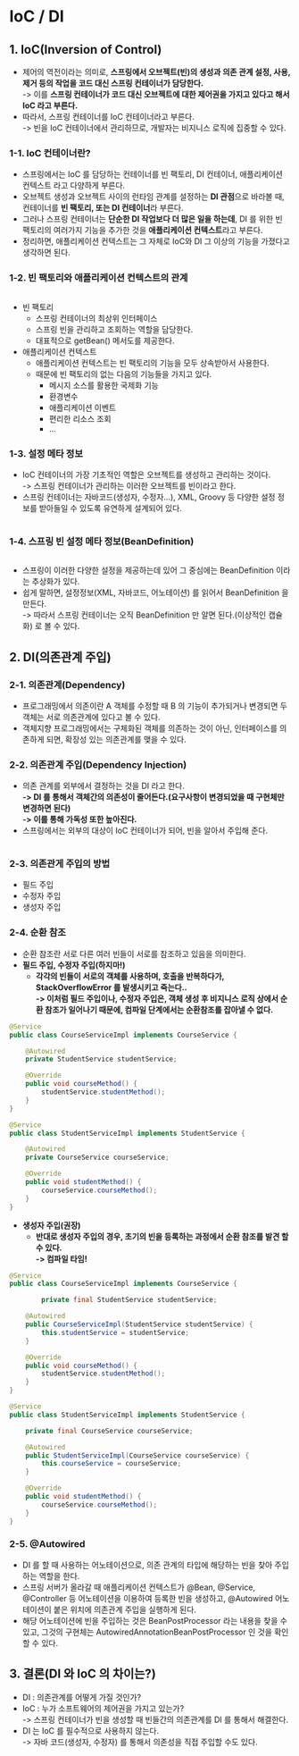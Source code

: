 # IoC / DI

## 1. IoC(Inversion of Control)

* 제어의 역전이라는 의미로, **스프링에서 오브젝트(빈)의 생성과 의존 관계 설정, 사용, 제거 등의 작업을 코드 대신 스프링 컨테이너가 담당한다.** \
  \-> 이를 **스프링 컨테이너가 코드 대신 오브젝트에 대한 제어권을 가지고 있다고 해서 IoC 라고 부른다.**&#x20;
* 따라서, 스프링 컨테이너를 IoC 컨테이너라고 부른다. \
  \-> 빈을 IoC 컨테이너에서 관리하므로, 개발자는 비지니스 로직에 집중할 수 있다.&#x20;

### 1-1. IoC 컨테이너란?

* 스프링에서는 IoC 를 담당하는 컨테이너를 빈 팩토리, DI 컨테이너, 애플리케이션 컨텍스트 라고 다양하게 부른다.&#x20;
* 오브젝트 생성과 오브젝트 사이의 런타임 관계를 설정하는 **DI 관점**으로 바라볼 때, 컨테이너를 **빈 팩토리, 또는 DI 컨테이너**라 부른다.&#x20;
* 그러나 스프링 컨테이너는 **단순한 DI 작업보다 더 많은 일을 하는데**, DI 를 위한 빈 팩토리의 여러가지 기능을 추가한 것을 **애플리케이션 컨텍스트**라고 부른다.&#x20;
* 정리하면, 애플리케이션 컨텍스트는 그 자체로 IoC와 DI 그 이상의 기능을 가졌다고 생각하면 된다.&#x20;

### 1-2. 빈 팩토리와 애플리케이션 컨텍스트의 관계

<figure><img src="../../.gitbook/assets/image (2).png" alt=""><figcaption></figcaption></figure>

* 빈 팩토리
  * 스프링 컨테이너의 최상위 인터페이스
  * 스프링 빈을 관리하고 조회하는 역할을 담당한다.&#x20;
  * 대표적으로 getBean() 메서도를 제공한다.
* 애플리케이션 컨텍스트
  * 애플리케이션 컨텍스트는 빈 팩토리의 기능을 모두 상속받아서 사용한다.
  * 때문에 빈 팩토리의 없는 다음의 기능들을 가지고 있다.
    * 메시지 소스를 활용한 국제화 기능
    * 환경변수
    * 애플리케이션 이벤트
    * 편리한 리소스 조회&#x20;
    * ...

### 1-3. 설정 메타 정보

* IoC 컨테이너의 가장 기초적인 역할은 오브젝트를 생성하고 관리하는 것이다. \
  \-> 스프링 컨테이너가 관리하는 이러한 오브젝트를 빈이라고 한다.&#x20;
* 스프링 컨테이너는 자바코드(생성자, 수정자...), XML, Groovy 등 다양한 설정 정보를 받아들일 수 있도록 유연하게 설계되어 있다.&#x20;

<figure><img src="../../.gitbook/assets/image (1) (1) (2) (1).png" alt=""><figcaption></figcaption></figure>

### 1-4. 스프링 빈 설정 메타 정보(BeanDefinition)

<figure><img src="../../.gitbook/assets/image (9).png" alt=""><figcaption></figcaption></figure>

* 스프링이 이러한 다양한 설정을 제공하는데 있어 그 중심에는 BeanDefinition 이라는 추상화가 있다.&#x20;
* 쉽게 말하면, 설정정보(XML, 자바코드, 어노테이션) 를 읽어서 BeanDefinition 을 만든다. \
  \-> 따라서 스프링 컨테이너는 오직 BeanDefinition 만 알면 된다.(이상적인 캡슐화) 로 볼 수 있다.

## 2. DI(의존관계 주입)

### 2-1. 의존관계(Dependency)

* 프로그래밍에서 의존이란 A 객체를 수정할 때 B 의 기능이 추가되거나 변경되면 두 객체는 서로 의존관계에 있다고 볼 수 있다.&#x20;
* 객체지향 프로그래밍에서는 구체화된 객체를 의존하는 것이 아닌, 인터페이스를 의존하게 되면, 확장성 있는 의존관계를 맺을 수 있다.&#x20;

### 2-2. 의존관계 주입(Dependency Injection)

* 의존 관계를 외부에서 결정하는 것을 DI 라고 한다. \
  **-> DI 를 통해서 객체간의 의존성이 줄어든다.(요구사항이 변경되었을 때 구현체만 변경하면 된다)**\
  **-> 이를 통해 가독성 또한 높아진다.**&#x20;
* 스프링에서는 외부의 대상이 IoC 컨테이너가 되어, 빈을 알아서 주입해 준다.

<figure><img src="../../.gitbook/assets/image (8).png" alt=""><figcaption></figcaption></figure>

### 2-3. 의존관게 주입의 방법

* 필드 주입
* 수정자 주입
* 생성자 주입

### 2-4. 순환 참조

* 순환 참조란 서로 다른 여러 빈들이 서로를 참조하고 있음을 의미한다.&#x20;
* **필드 주입, 수정자 주입(하지마!)**
  * **각각의 빈들이 서로의 객체를 사용하며, 호출을 반복하다가, StackOverflowError 를 발생시키고 죽는다..**\
    **-> 이처럼 필드 주입이나, 수정자 주입은, 객체 생성 후 비지니스 로직 상에서 순환 참조가 일어나기 때문에, 컴파일 단계에서는 순환참조를 잡아낼 수 없다.**&#x20;

```java
@Service
public class CourseServiceImpl implements CourseService {

    @Autowired
    private StudentService studentService;

    @Override
    public void courseMethod() {
        studentService.studentMethod();
    }
}

@Service
public class StudentServiceImpl implements StudentService {

    @Autowired
    private CourseService courseService;

    @Override
    public void studentMethod() {
        courseService.courseMethod();
    }
}
```

* **생성자 주입(권장)**
  * **반대로 생성자 주입의 경우, 초기의 빈을 등록하는 과정에서 순환 참조를 발견 할 수 있다.** \
    **-> 컴파일 타임!**

```java
@Service
public class CourseServiceImpl implements CourseService {

        private final StudentService studentService;

    @Autowired
    public CourseServiceImpl(StudentService studentService) {
        this.studentService = studentService;
    }

    @Override
    public void courseMethod() {
        studentService.studentMethod();
    }
}

@Service
public class StudentServiceImpl implements StudentService {

    private final CourseService courseService;

    @Autowired
    public StudentServiceImpl(CourseService courseService) {
        this.courseService = courseService;
    }

    @Override
    public void studentMethod() {
        courseService.courseMethod();
    }
}
```

### 2-5. @Autowired&#x20;

* DI 를 할 때 사용하는 어노테이션으로, 의존 관계의 타입에 해당하는 빈을 찾아 주입하는 역할을 한다.&#x20;
* 스프링 서버가 올라갈 때 애플리케이션 컨텍스트가 @Bean, @Service, @Controller 등 어노테이션을 이용하여 등록한 빈을 생성하고, @Autowired 어노테이션이 붙은 위치에 의존관계 주입을 실행하게 된다.&#x20;
* 해당 어노테이션에 빈을 주입하는 것은 BeanPostProcessor 라는 내용을 찾을 수 있고, 그것의 구현체는 AutowiredAnnotationBeanPostProcessor 인 것을 확인할 수 있다.&#x20;

## 3. 결론(DI 와 IoC 의 차이는?)

* DI : 의존관계를 어떻게 가질 것인가?
* IoC : 누가 소프트웨어의 제어권을 가지고 있는가?\
  \-> 스프링 컨테이너가 빈을 생성할 때 빈들간의 의존관계를 DI 를 통해서 해결한다.
* DI 는 IoC 를 필수적으로 사용하지 않는다. \
  \-> 자바 코드(생성자, 수정자) 를 통해서 의존성을 직접 주입할 수도 있다.&#x20;
